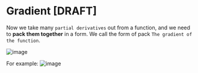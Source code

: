 # Gradient [DRAFT]

Now we take many `partial derivatives` out from a function, and we need to **pack them together** in a form.
We call the form of pack `The gradient of the function`.

![image](https://user-images.githubusercontent.com/14041622/43507572-19f9e15e-95a0-11e8-83f2-1b03cbb0d626.png)

For example:
![image](https://user-images.githubusercontent.com/14041622/43508671-251a41f2-95a3-11e8-8fc8-133e69e6cba2.png)
